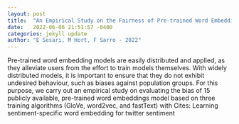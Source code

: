 ```yaml
---
layout: post
title:  "An Empirical Study on the Fairness of Pre-trained Word Embeddings"
date:   2022-06-06 21:51:57 -0400
categories: jekyll update
author: "E Sesari, M Hort, F Sarro - 2022"
---
```

Pre-trained word embedding models are easily distributed and applied, as they alleviate users from the effort to train models themselves. With widely distributed models, it is important to ensure that they do not exhibit undesired behaviour, such as biases against population groups. For this purpose, we carry out an empirical study on evaluating the bias of 15 publicly available, pre-trained word embeddings model based on three training algorithms (GloVe, word2vec, and fastText) with  Cites: Learning sentiment-specific word embedding for twitter sentiment